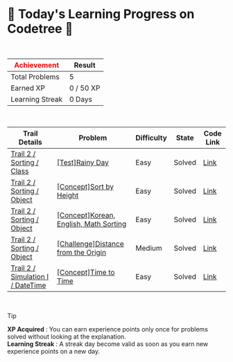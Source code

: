 # 🌲 Today's Learning Progress on Codetree 🌲

<br />

| <span style="color:red;display:block;text-align:center;"> **Achievement**</span> | Result |
|---|---|
|Total Problems| 5 |
| Earned XP | 0 / 50 XP |
| Learning Streak | 0 Days |

<br />

|Trail Details|Problem|Difficulty|State|Code Link|
|---|---|---|---|---|
|[Trail 2 / Sorting / Class](https://www.codetree.ai/trail-info/novice-mid/)|[[Test]Rainy Day](https://www.codetree.ai/trails/complete/curated-cards/test-rainy-day/)|Easy|Solved|[Link](https://github.com/kangmoonsu/DSA-study/blob/main/250831/Rainy%20Day/rainy-day.py)|
|[Trail 2 / Sorting / Object](https://www.codetree.ai/trail-info/novice-mid/)|[[Concept]Sort by Height](https://www.codetree.ai/trails/complete/curated-cards/intro-sort-by-height/)|Easy|Solved|[Link](https://github.com/kangmoonsu/DSA-study/blob/main/250831/Sort%20by%20Height/sort-by-height.py)|
|[Trail 2 / Sorting / Object](https://www.codetree.ai/trail-info/novice-mid/)|[[Concept]Korean, English, Math Sorting](https://www.codetree.ai/trails/complete/curated-cards/intro-korean-english-math-order/)|Easy|Solved|[Link](https://github.com/kangmoonsu/DSA-study/blob/main/250831/Korean%2C%20English%2C%20Math%20Sorting/korean-english-math-order.py)|
|[Trail 2 / Sorting / Object](https://www.codetree.ai/trail-info/novice-mid/)|[[Challenge]Distance from the Origin](https://www.codetree.ai/trails/complete/curated-cards/challenge-distance-from-origin/)|Medium|Solved|[Link](https://github.com/kangmoonsu/DSA-study/blob/main/250831/Distance%20from%20the%20Origin/distance-from-origin.py)|
|[Trail 2 / Simulation I / DateTime](https://www.codetree.ai/trail-info/novice-mid/)|[[Concept]Time to Time](https://www.codetree.ai/trails/complete/curated-cards/intro-time-to-time/)|Easy|Solved|[Link](https://github.com/kangmoonsu/DSA-study/blob/main/250831/Time%20to%20Time/time-to-time.py)|


<br />

> [!TIP]
> **XP Acquired** : You can earn experience points only once for problems solved without looking at the explanation.  
> **Learning Streak** : A streak day become valid as soon as you earn new experience points on a new day.

